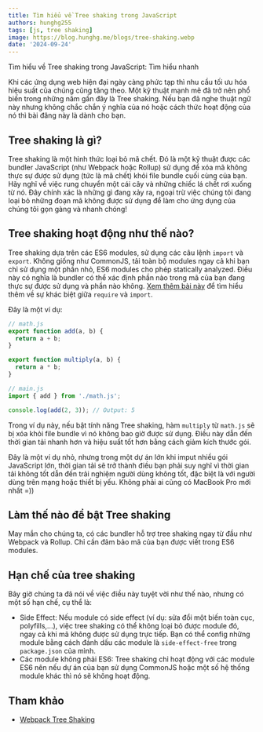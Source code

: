 ```yaml
---
title: Tìm hiểu về Tree shaking trong JavaScript
authors: hunghg255
tags: [js, tree shaking]
image: https://blog.hunghg.me/blogs/tree-shaking.webp
date: '2024-09-24'
---
```


Tìm hiểu về Tree shaking trong JavaScript: Tìm hiểu nhanh

Khi các ứng dụng web hiện đại ngày càng phức tạp thì nhu cầu tối ưu hóa hiệu suất của chúng cũng tăng theo. Một kỹ thuật mạnh mẽ đã trở nên phổ biến trong những năm gần đây là Tree shaking. Nếu bạn đã nghe thuật ngữ này nhưng không chắc chắn ý nghĩa của nó hoặc cách thức hoạt động của nó thì bài đăng này là dành cho bạn.

<!--truncate-->

## Tree shaking là gì?

Tree shaking là một hình thức loại bỏ mã chết. Đó là một kỹ thuật được các bundler JavaScript (như Webpack hoặc Rollup) sử dụng để xóa mã không thực sự được sử dụng (tức là mã chết) khỏi file bundle cuối cùng của bạn. Hãy nghĩ về việc rung chuyển một cái cây và những chiếc lá chết rơi xuống từ nó. Đây chính xác là những gì đang xảy ra, ngoại trừ việc chúng tôi đang loại bỏ những đoạn mã không được sử dụng để làm cho ứng dụng của chúng tôi gọn gàng và nhanh chóng!

## Tree shaking hoạt động như thế nào?

Tree shaking dựa trên các ES6 modules, sử dụng các câu lệnh `import` và `export`. Không giống như CommonJS, tải toàn bộ modules ngay cả khi bạn chỉ sử dụng một phần nhỏ, ES6 modules cho phép statically analyzed. Điều này có nghĩa là bundler có thể xác định phần nào trong mã của bạn đang thực sự được sử dụng và phần nào không. [Xem thêm bài này](https://blog.hunghg.me/blog/require-vs-import-in-javascript) để tìm hiểu thêm về sự khác biệt giữa `require` và `import`.

Đây là một ví dụ:

```js
// math.js
export function add(a, b) {
  return a + b;
}

export function multiply(a, b) {
  return a * b;
}

// main.js
import { add } from './math.js';

console.log(add(2, 3)); // Output: 5
```

Trong ví dụ này, nếu bật tính năng Tree shaking, hàm `multiply` từ `math.js` sẽ bị xóa khỏi file bundle vì nó không bao giờ được sử dụng. Điều này dẫn đến thời gian tải nhanh hơn và hiệu suất tốt hơn bằng cách giảm kích thước gói.

Đây là một ví dụ nhỏ, nhưng trong một dự án lớn khi imput nhiều gói JavaScript lớn, thời gian tải sẽ trở thành điều bạn phải suy nghĩ vì thời gian tải không tốt dẫn đến trải nghiệm người dùng không tốt, đặc biệt là với người dùng trên mạng hoặc thiết bị yếu. Không phải ai cũng có MacBook Pro mới nhất =))

## Làm thế nào để bật Tree shaking

May mắn cho chúng ta, có các bundler hỗ trợ tree shaking ngay từ đầu như Webpack và Rollup. Chỉ cần đảm bảo mã của bạn được viết trong ES6 modules.

## Hạn chế của tree shaking

Bây giờ chúng ta đã nói về việc điều này tuyệt vời như thế nào, nhưng có một số hạn chế, cụ thể là:

- Side Effect: Nếu module có side effect (ví dụ: sửa đổi một biến toàn cục, polyfills,...), việc tree shaking có thể không loại bỏ được module đó, ngay cả khi mã không được sử dụng trực tiếp. Bạn có thể config những module bằng cách đánh dấu các module là `side-effect-free` trong `package.json` của mình.
- Các module không phải ES6: Tree shaking chỉ hoạt động với các module ES6 nên nếu dự án của bạn sử dụng CommonJS hoặc một số hệ thống module khác thì nó sẽ không hoạt động.

## Tham khảo

- [Webpack Tree Shaking](https://webpack.js.org/guides/tree-shaking/)
